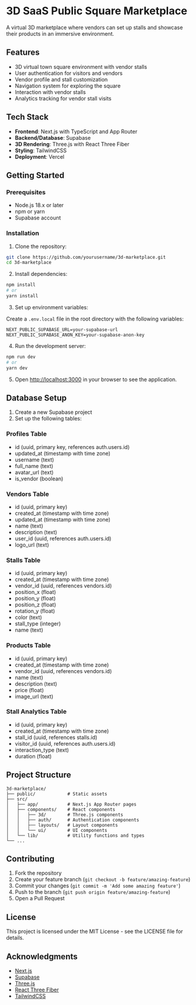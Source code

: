# 3D SaaS Public Square Marketplace

A virtual 3D marketplace where vendors can set up stalls and showcase their products in an immersive environment.

## Features

- 3D virtual town square environment with vendor stalls
- User authentication for visitors and vendors
- Vendor profile and stall customization
- Navigation system for exploring the square
- Interaction with vendor stalls
- Analytics tracking for vendor stall visits

## Tech Stack

- **Frontend**: Next.js with TypeScript and App Router
- **Backend/Database**: Supabase
- **3D Rendering**: Three.js with React Three Fiber
- **Styling**: TailwindCSS
- **Deployment**: Vercel

## Getting Started

### Prerequisites

- Node.js 18.x or later
- npm or yarn
- Supabase account

### Installation

1. Clone the repository:

```bash
git clone https://github.com/yourusername/3d-marketplace.git
cd 3d-marketplace
```

2. Install dependencies:

```bash
npm install
# or
yarn install
```

3. Set up environment variables:

Create a `.env.local` file in the root directory with the following variables:

```
NEXT_PUBLIC_SUPABASE_URL=your-supabase-url
NEXT_PUBLIC_SUPABASE_ANON_KEY=your-supabase-anon-key
```

4. Run the development server:

```bash
npm run dev
# or
yarn dev
```

5. Open [http://localhost:3000](http://localhost:3000) in your browser to see the application.

## Database Setup

1. Create a new Supabase project
2. Set up the following tables:

### Profiles Table

- id (uuid, primary key, references auth.users.id)
- updated_at (timestamp with time zone)
- username (text)
- full_name (text)
- avatar_url (text)
- is_vendor (boolean)

### Vendors Table

- id (uuid, primary key)
- created_at (timestamp with time zone)
- updated_at (timestamp with time zone)
- name (text)
- description (text)
- user_id (uuid, references auth.users.id)
- logo_url (text)

### Stalls Table

- id (uuid, primary key)
- created_at (timestamp with time zone)
- vendor_id (uuid, references vendors.id)
- position_x (float)
- position_y (float)
- position_z (float)
- rotation_y (float)
- color (text)
- stall_type (integer)
- name (text)

### Products Table

- id (uuid, primary key)
- created_at (timestamp with time zone)
- vendor_id (uuid, references vendors.id)
- name (text)
- description (text)
- price (float)
- image_url (text)

### Stall Analytics Table

- id (uuid, primary key)
- created_at (timestamp with time zone)
- stall_id (uuid, references stalls.id)
- visitor_id (uuid, references auth.users.id)
- interaction_type (text)
- duration (float)

## Project Structure

```
3d-marketplace/
├── public/            # Static assets
├── src/
│   ├── app/           # Next.js App Router pages
│   ├── components/    # React components
│   │   ├── 3d/        # Three.js components
│   │   ├── auth/      # Authentication components
│   │   ├── layouts/   # Layout components
│   │   └── ui/        # UI components
│   └── lib/           # Utility functions and types
└── ...
```

## Contributing

1. Fork the repository
2. Create your feature branch (`git checkout -b feature/amazing-feature`)
3. Commit your changes (`git commit -m 'Add some amazing feature'`)
4. Push to the branch (`git push origin feature/amazing-feature`)
5. Open a Pull Request

## License

This project is licensed under the MIT License - see the LICENSE file for details.

## Acknowledgments

- [Next.js](https://nextjs.org/)
- [Supabase](https://supabase.io/)
- [Three.js](https://threejs.org/)
- [React Three Fiber](https://github.com/pmndrs/react-three-fiber)
- [TailwindCSS](https://tailwindcss.com/)
